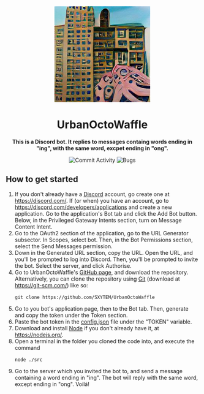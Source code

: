 <div align="center">
    <img src="./src/media/logo.png" width="250"/>
    <h1><b>UrbanOctoWaffle</b></h1>
    <p><b>This is a Discord bot. It replies to messages containg words ending in "ing", with the same word, excpet ending in "ong".</b></p>
</div>

<div align="center">

![Commit Activity](https://img.shields.io/github/commit-activity/m/SXYTEM/UrbanOctoWaffle?style=for-the-badge)
![Bugs](https://img.shields.io/github/issues/SXYTEM/UrbanOctoWaffle/bug.svg?style=for-the-badge)

</div>

## How to get started
1. If you don't already have a [Discord](https://discord.com/) account, go create one at https://discord.com/. If (or when) you have an account, go to https://discord.com/developers/applications and create a new application. Go to the application's Bot tab and click the Add Bot button. Below, in the Privileged Gateway Intents section, turn on Message Content Intent.
2. Go to the OAuth2 section of the application, go to the URL Generator subsector. In Scopes, select bot. Then, in the Bot Permissions section, select the Send Messages permission.
3. Down in the Generated URL section, copy the URL. Open the URL, and you'll be prompted to log into Discord. Then, you'll be prompted to invite the bot. Select the server, and click Authorise.
4. Go to UrbanOctoWaffle's [GitHub page](https://github.com/SXYTEM/UrbanOctoWaffle), and download the repository. Alternatively, you can clone the repository using [Git](https://git-scm.com/) (download at https://git-scm.com/) like so:
   ```shell
   git clone https://github.com/SXYTEM/UrbanOctoWaffle
   ```
5. Go to you bot's application page, then to the Bot tab. Then, generate and copy the token under the Token section.
6. Paste the bot token in the [config.json](config.json) file under the "TOKEN" variable.
7. Download and install [Node](https://nodejs.org/) if you don't already have it, at https://nodejs.org/.
8. Open a terminal in the folder you cloned the code into, and execute the command
   ```shell
   node ./src
   ```
9.  Go to the server which you invited the bot to, and send a message containing a word ending in "ing". The bot will reply with the same word, except ending in "ong". Voilá!
